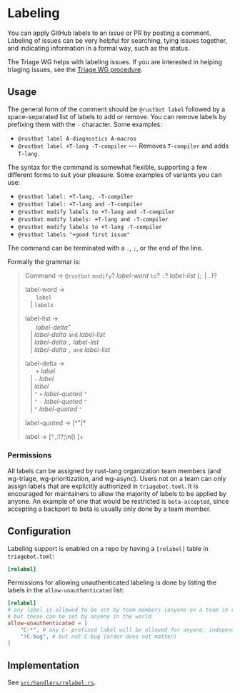 # Labeling

You can apply GitHub labels to an issue or PR by posting a comment.
Labeling of issues can be very helpful for searching, tying issues together, and indicating information in a formal way, such as the status.

The Triage WG helps with labeling issues.
If you are interested in helping triaging issues, see the [Triage WG procedure](../release/triage-procedure.md).

## Usage

The general form of the comment should be `@rustbot label` followed by a space-separated list of labels to add or remove.
You can remove labels by prefixing them with the `-` character.
Some examples:

* `@rustbot label A-diagnostics A-macros`
* `@rustbot label +T-lang -T-compiler` --- Removes `T-compiler` and adds `T-lang`.

The syntax for the command is somewhat flexible, supporting a few different forms to suit your pleasure.
Some examples of variants you can use:

* `@rustbot label: +T-lang, -T-compiler`
* `@rustbot label: +T-lang and -T-compiler`
* `@rustbot modify labels to +T-lang and -T-compiler`
* `@rustbot modify labels: +T-lang and -T-compiler`
* `@rustbot modify labels to +T-lang -T-compiler`
* `@rustbot labels "+good first issue"`

The command can be terminated with a `.`, `;`, or the end of the line.

Formally the grammar is:

> Command → `@rustbot` `modify`? *label-word* `to`? `:`? *label-list* (`;` | `.`)?
>
> label-word →\
> &nbsp;&nbsp; &nbsp;&nbsp; `label`\
> &nbsp;&nbsp; | `labels`
>
> label-list →\
> &nbsp;&nbsp; &nbsp;&nbsp; *label-delta*<sup>+</sup>\
> &nbsp;&nbsp; | *label-delta* `and` *label-list*\
> &nbsp;&nbsp; | *label-delta* `,` *label-list*\
> &nbsp;&nbsp; | *label-delta* `,` `and` *label-list*
>
> label-delta →\
> &nbsp;&nbsp; &nbsp;&nbsp; `+` *label*\
> &nbsp;&nbsp; | `-` *label*\
> &nbsp;&nbsp; | *label* \
> &nbsp;&nbsp; | `"` `+` *label-quoted* `"`\
> &nbsp;&nbsp; | `"` `-` *label-quoted* `"`\
> &nbsp;&nbsp; | `"` *label-quoted* `"`
>
> label-quoted → \[^"]*
>
> label → \[^.,:!?;\n() ]+


### Permissions

All labels can be assigned by rust-lang organization team members (and wg-triage, wg-prioritization, and wg-async).
Users not on a team can only assign labels that are explicitly authorized in `triagebot.toml`.
It is encouraged for maintainers to allow the majority of labels to be applied by anyone.
An example of one that would be restricted is `beta-accepted`, since accepting a backport to beta is usually only done by a team member.

## Configuration

Labeling support is enabled on a repo by having a `[relabel]` table in `triagebot.toml`:

```toml
[relabel]
```

Permissions for allowing unauthenticated labeling is done by listing the labels in the `allow-unauthenticated` list:

```toml
[relabel]
# any label is allowed to be set by team members (anyone on a team in rust-lang/team)
# but these can be set by anyone in the world
allow-unauthenticated = [
    "C-*", # any C- prefixed label will be allowed for anyone, independent of authorization with rust-lang/team
    "!C-bug", # but not C-bug (order does not matter)
]
```

## Implementation

See [`src/handlers/relabel.rs`](https://github.com/rust-lang/triagebot/blob/HEAD/src/handlers/relabel.rs).
